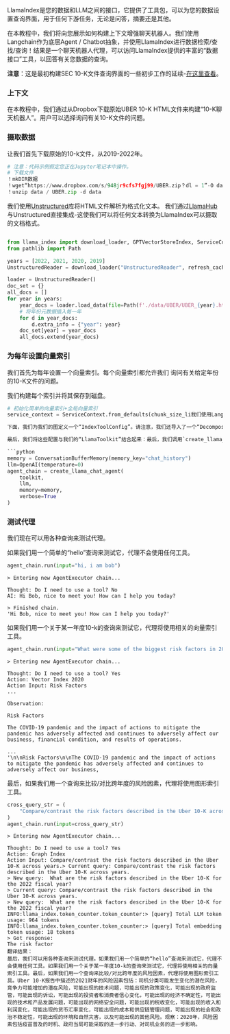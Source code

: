 LlamaIndex是您的数据和LLM之间的接口，它提供了工具包，可以为您的数据设置查询界面，用于任何下游任务，无论是问答，摘要还是其他。

在本教程中，我们将向您展示如何构建上下文增强聊天机器人。我们使用Langchain作为底层Agent / Chatbot抽象，并使用LlamaIndex进行数据检索/查找/查询！结果是一个聊天机器人代理，可以访问LlamaIndex提供的丰富的“数据接口”工具，以回答有关您数据的查询。

**注意**：这是最初构建SEC 10-K文件查询界面的一些初步工作的延续-[在这里查看](https://medium.com/@jerryjliu98/how-unstructured-and-llamaindex-can-help-bring-the-power-of-llms-to-your-own-data-3657d063e30d)。

### 上下文

在本教程中，我们通过从Dropbox下载原始UBER 10-K HTML文件来构建“10-K聊天机器人”。用户可以选择询问有关10-K文件的问题。

### 摄取数据

让我们首先下载原始的10-k文件，从2019-2022年。

```python
# 注意：代码示例假定您正在Jupyter笔记本中操作。
# 下载文件
！mkDIR数据
！wget“https://www.dropbox.com/s/948jr9cfs7fgj99/UBER.zip？dl = 1”-O data / UBER.zip
！unzip data / UBER.zip -d data

```

我们使用[Unstructured](https://github.com/Unstructured-IO/unstructured)库将HTML文件解析为格式化文本。
我们通过[LlamaHub](https://llamahub.ai/)与Unstructured直接集成-这使我们可以将任何文本转换为LlamaIndex可以摄取的文档格式。

```python

from llama_index import download_loader, GPTVectorStoreIndex, ServiceContext, StorageContext, load_index_from_storage
from pathlib import Path

years = [2022, 2021, 2020, 2019]
UnstructuredReader = download_loader("UnstructuredReader", refresh_cache=True)

loader = UnstructuredReader()
doc_set = {}
all_docs = []
for year in years:
    year_docs = loader.load_data(file=Path(f'./data/UBER/UBER_{year}.html'), split_documents=False)
    # 将年份元数据插入每一年
    for d in year_docs:
        d.extra_info = {"year": year}
    doc_set[year] = year_docs
    all_docs.extend(year_docs)
```

### 为每年设置向量索引

我们首先为每年设置一个向量索引。每个向量索引都允许我们
询问有关给定年份的10-K文件的问题。

我们构建每个索引并将其保存到磁盘。

```python
# 初始化简单的向量索引+全局向量索引
service_context = ServiceContext.from_defaults(chunk_size_li我们使用Langchain来设置外部聊天机器人代理，它可以访问一组工具。LlamaIndex提供了一些索引和图形的包装，以便它们可以轻松地被Langchain访问。我们希望为每个索引（对应于给定的年份）以及图定义一个单独的工具，我们可以在一个中央“LlamaToolkit”接口下定义所有工具。

下面，我们为我们的图定义一个“IndexToolConfig”。请注意，我们还导入了一个“DecomposeQueryTransform”模块，用于图中每个向量索引中的使用-这允许我们将整个查询“分解”为可以从每个子索引回答的查询（见下面的示例）。

最后，我们将这些配置与我们的“LlamaToolkit”结合起来：最后，我们调用`create_llama_chat_agent`来创建我们的Langchain聊天机器人代理，它可以访问我们上面定义的5个工具：

```python
memory = ConversationBufferMemory(memory_key="chat_history")
llm=OpenAI(temperature=0)
agent_chain = create_llama_chat_agent(
    toolkit,
    llm,
    memory=memory,
    verbose=True
)
```

### 测试代理

我们现在可以用各种查询来测试代理。

如果我们用一个简单的“hello”查询来测试它，代理不会使用任何工具。

```python
agent_chain.run(input="hi, i am bob")
```

```
> Entering new AgentExecutor chain...

Thought: Do I need to use a tool? No
AI: Hi Bob, nice to meet you! How can I help you today?

> Finished chain.
'Hi Bob, nice to meet you! How can I help you today?'
```

如果我们用一个关于某一年度10-k的查询来测试它，代理将使用相关的向量索引工具。

```python
agent_chain.run(input="What were some of the biggest risk factors in 2020 for Uber?")
```

```
> Entering new AgentExecutor chain...

Thought: Do I need to use a tool? Yes
Action: Vector Index 2020
Action Input: Risk Factors
...

Observation: 

Risk Factors

The COVID-19 pandemic and the impact of actions to mitigate the pandemic has adversely affected and continues to adversely affect our business, financial condition, and results of operations.

...
'\n\nRisk Factors\n\nThe COVID-19 pandemic and the impact of actions to mitigate the pandemic has adversely affected and continues to adversely affect our business,

```

最后，如果我们用一个查询来比较/对比跨年度的风险因素，代理将使用图形索引工具。

```python
cross_query_str = (
    "Compare/contrast the risk factors described in the Uber 10-K across years. Give answer in bullet points."
)
agent_chain.run(input=cross_query_str)
```

```
> Entering new AgentExecutor chain...

Thought: Do I need to use a tool? Yes
Action: Graph Index
Action Input: Compare/contrast the risk factors described in the Uber 10-K across years.> Current query: Compare/contrast the risk factors described in the Uber 10-K across years.
> New query:  What are the risk factors described in the Uber 10-K for the 2022 fiscal year?
> Current query: Compare/contrast the risk factors described in the Uber 10-K across years.
> New query:  What are the risk factors described in the Uber 10-K for the 2022 fiscal year?
INFO:llama_index.token_counter.token_counter:> [query] Total LLM token usage: 964 tokens
INFO:llama_index.token_counter.token_counter:> [query] Total embedding token usage: 18 tokens
> Got response: 
The risk factor
翻译结果：
最后，我们可以用各种查询来测试代理。如果我们用一个简单的“hello”查询来测试它，代理不会使用任何工具。如果我们用一个关于某一年度10-k的查询来测试它，代理将使用相关的向量索引工具。最后，如果我们用一个查询来比较/对比跨年度的风险因素，代理将使用图形索引工具。Uber 10-K报告中描述的2021财年的风险因素包括：司机分类可能发生变化的潜在风险，竞争力可能增加的潜在风险，可能出现的技术问题，可能出现的政策变化，可能出现的政府监管，可能出现的诉讼，可能出现的投资者和消费者信心变化，可能出现的经济不确定性，可能出现的技术和产品发展问题，可能出现的网络安全问题，可能出现的税收变化，可能出现的收入和利润变化，可能出现的货币汇率变化，可能出现的成本和供应链管理问题，可能出现的社会和政治不稳定性，可能出现的环境和自然灾害，以及可能出现的其他风险。观察：2020年，风险因素包括疫苗普及的时机、政府当局可能采取的进一步行动、对司机业务的进一步影响。